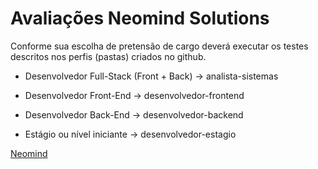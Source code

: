 # Avaliações Neomind Solutions

Conforme sua escolha de pretensão de cargo deverá executar os testes descritos nos perfis (pastas) criados no github.

- Desenvolvedor Full-Stack (Front + Back) -> analista-sistemas

- Desenvolvedor Front-End -> desenvolvedor-frontend

- Desenvolvedor Back-End -> desenvolvedor-backend

- Estágio ou nível iniciante -> desenvolvedor-estagio

[Neomind](http://www.neomind.com.br/)
